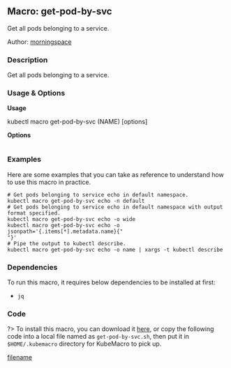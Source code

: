 ## Macro: get-pod-by-svc

Get all pods belonging to a service.

Author: [morningspace](https://github.com/morningspace/)

<!-- tabs:start -->

### **Description**


Get all pods belonging to a service.



### **Usage & Options**

**Usage**

kubectl macro get-pod-by-svc (NAME) [options]

**Options**

```

```

### **Examples**

Here are some examples that you can take as reference to understand how to use this macro in practice.
```shell
# Get pods belonging to service echo in default namespace.
kubectl macro get-pod-by-svc echo -n default
# Get pods belonging to service echo in default namespace with output format specified.
kubectl macro get-pod-by-svc echo -o wide
kubectl macro get-pod-by-svc echo -o jsonpath='{.items[*].metadata.name}{"
"}'
# Pipe the output to kubectl describe.
kubectl macro get-pod-by-svc echo -o name | xargs -t kubectl describe

```

### **Dependencies**

To run this macro, it requires below dependencies to be installed at first:

* `jq`

### **Code**

?> To install this macro, you can download it [here](bin/get-pod-by-svc.sh ':ignore get-pod-by-svc'), or copy the following code into a local file named as `get-pod-by-svc.sh`, then put it in `$HOME/.kubemacro` directory for KubeMacro to pick up.

[filename](../bin/get-pod-by-svc.sh ':include :type=code shell')

<!-- tabs:end -->
